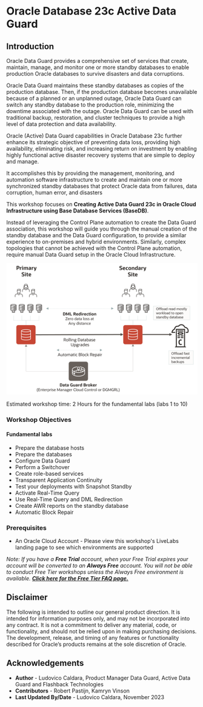 # Oracle Database 23c Active Data Guard

## Introduction

Oracle Data Guard provides a comprehensive set of services that create, maintain, manage, and monitor one or more standby databases to enable production Oracle databases to survive disasters and data corruptions.

Oracle Data Guard maintains these standby databases as copies of the production database. Then, if the production database becomes unavailable because of a planned or an unplanned outage, Oracle Data Guard can switch any standby database to the production role, minimizing the downtime associated with the outage. Oracle Data Guard can be used with traditional backup, restoration, and cluster techniques to provide a high level of data protection and data availability.

Oracle (Active) Data Guard capabilities in Oracle Database 23c further enhance its strategic objective of preventing data loss, providing high availability, eliminating risk, and increasing return on investment by enabling highly functional active disaster recovery systems that are simple to deploy and manage.

It accomplishes this by providing the management, monitoring, and automation software infrastructure to create and maintain one or more synchronized standby databases that protect Oracle data from failures, data corruption, human error, and disasters

This workshop focuses on **Creating Active Data Guard 23c in Oracle Cloud Infrastructure using Base Database Services (BaseDB)**.

Instead of leveraging the Control Plane automation to create the Data Guard association, this workshop will guide you through the manual creation of the standby database and the Data Guard configuration, to provide a similar experience to on-premises and hybrid environments. Similarly, complex topologies that cannot be achieved with the Control Plane automation, require manual Data Guard setup in the Oracle Cloud Infrastructure.

![Architecture of Active Data Guard showing one primary database and one standby database.](./images/architecture-overview.png)

Estimated workshop time: 2 Hours for the fundamental labs (labs 1 to 10)

### Workshop Objectives
#### Fundamental labs
- Prepare the database hosts
- Prepare the databases
- Configure Data Guard
- Perform a Switchover
- Create role-based services
- Transparent Application Continuity
- Test your deployments with Snapshot Standby
- Activate Real-Time Query
- Use Real-Time Query and DML Redirection
- Create AWR reports on the standby database
- Automatic Block Repair

### Prerequisites
- An Oracle Cloud Account - Please view this workshop's LiveLabs landing page to see which environments are supported

<i>Note: If you have a **Free Trial** account, when your Free Trial expires your account will be converted to an **Always Free** account. You will not be able to conduct Free Tier workshops unless the Always Free environment is available. **[Click here for the Free Tier FAQ page.](https://www.oracle.com/cloud/free/faq.html)**</i>

## Disclaimer
The following is intended to outline our general product direction. It is intended for information purposes only, and may not be incorporated into any contract. It is not a commitment to deliver any material, code, or functionality, and should not be relied upon in making purchasing decisions. The development, release, and timing of any features or functionality described for Oracle’s products remains at the sole discretion of Oracle.


## Acknowledgements

- **Author** - Ludovico Caldara, Product Manager Data Guard, Active Data Guard and Flashback Technologies
- **Contributors** - Robert Pastijn, Kamryn Vinson
- **Last Updated By/Date** -  Ludovico Caldara, November 2023
